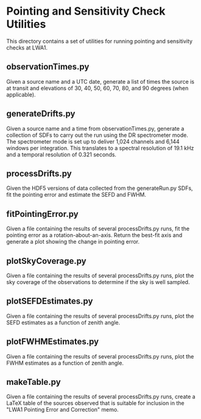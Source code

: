 Pointing and Sensitivity Check Utilities
========================================
This directory contains a set of utilities for running pointing and 
sensitivity checks at LWA1.  

observationTimes.py
-------------------
Given a source name and a UTC date, generate a list of times the source
is at transit and elevations of 30, 40, 50, 60, 70, 80, and 90 degrees 
(when applicable).

generateDrifts.py
-----------------
Given a source name and a time from observationTimes.py, generate a 
collection of SDFs to carry out the run using the DR spectrometer mode.  
The spectrometer mode is set up to deliver 1,024 channels and 6,144 
windows per integration.  This translates to a spectral resolution of 
19.1 kHz and a temporal resolution of 0.321 seconds.

processDrifts.py
----------------
Given the HDF5 versions of data collected from the generateRun.py SDFs, fit
the pointing error and estimate the SEFD and FWHM.

fitPointingError.py
-------------------
Given a file containing the results of several processDrifts.py runs, fit 
the pointing error as a rotation-about-an-axis.  Return the best-fit axis
and generate a plot showing the change in pointing error.

plotSkyCoverage.py
------------------
Given a file containing the results of several processDrifts.py runs, plot 
the sky coverage of the observations to determine if the sky is well sampled.

plotSEFDEstimates.py
--------------------
Given a file containing the results of several processDrifts.py runs, plot 
the SEFD estimates as a function of zenith angle.

plotFWHMEstimates.py
--------------------
Given a file containing the results of several processDrifts.py runs, plot 
the FWHM estimates as a function of zenith angle.

makeTable.py
------------
Given a file containing the results of several processDrifts.py runs, create
a LaTeX table of the sources observed that is suitable for inclusion in the
"LWA1 Pointing Error and Correction" memo.
